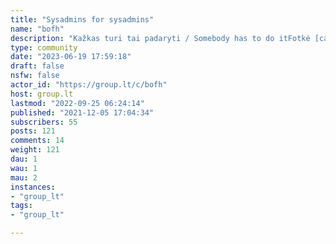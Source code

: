 ```yaml
---
title: "Sysadmins for sysadmins" 
name: "bofh"
description: "Kažkas turi tai padaryti / Somebody has to do itFotkė [camilo jimenez](https://unsplash.com/@camstejim) iš [Unsplash](https://unsplash.com/s/photos/system-administrator)  "
type: community
date: "2023-06-19 17:59:18"
draft: false
nsfw: false
actor_id: "https://group.lt/c/bofh"
host: group.lt
lastmod: "2022-09-25 06:24:14"
published: "2021-12-05 17:04:34"
subscribers: 55
posts: 121
comments: 14
weight: 121
dau: 1
wau: 1
mau: 2
instances:
- "group_lt"
tags: 
- "group_lt"

---
```

